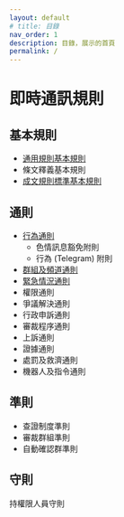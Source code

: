 ```yaml
---
layout: default
# title: 目錄
nav_order: 1
description: 目錄，展示的首頁
permalink: /
---
```


# 即時通訊規則

## 基本規則

- [通用規則基本規則](principles/gcbr.html)
- 條文釋義基本規則
- [成文規則標準基本規則](principles/sebr.md)

## 通則

- [行為通則](provisions/bgr.html)
  - 色情訊息豁免附則
  - 行為 (Telegram) 附則
- [群組及頻道通則](provisions/gacgr.md)
- [緊急情況通則](provisions/egr.html)
- 權限通則
- 爭議解決通則
- 行政申訴通則
- 審裁程序通則
- 上訴通則
- 證據通則
- 處罰及救濟通則
- 機器人及指令通則

## 準則

- 查證制度準則
- 審裁群組準則
- 自動確認群準則

## 守則

持權限人員守則
